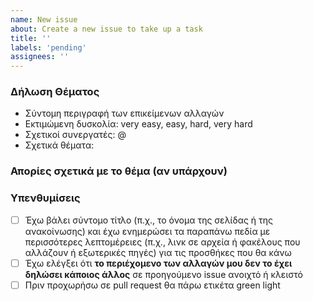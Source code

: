 ```yaml
---
name: New issue
about: Create a new issue to take up a task
title: ''
labels: 'pending'
assignees: ''
---
```


### Δήλωση Θέματος
- Σύντομη περιγραφή των επικείμενων αλλαγών
- Εκτιμώμενη δυσκολία: very easy, easy, hard, very hard
- Σχετικοί συνεργατές: @
- Σχετικά θέματα:

### Απορίες σχετικά με το θέμα (αν υπάρχουν)

### Υπενθυμίσεις
- [ ] Έχω βάλει σύντομο τίτλο (π.χ., το όνομα της σελίδας ή της ανακοίνωσης) και έχω ενημερώσει τα παραπάνω πεδία με περισσότερες λεπτομέρειες (π.χ., λινκ σε αρχεία ή φακέλους που αλλάζουν ή εξωτερικές πηγές) για τις προσθήκες που θα κάνω
- [ ] Έχω ελέγξει ότι **το περιέχομενο των αλλαγών μου δεν το έχει δηλώσει κάποιος άλλος** σε προηγούμενο issue ανοιχτό ή κλειστό
- [ ] Πριν προχωρήσω σε pull request θα πάρω ετικέτα green light
